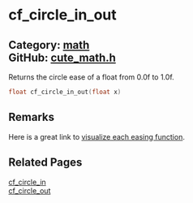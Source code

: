 [](../header.md ':include')

# cf_circle_in_out

Category: [math](https://github.com/RandyGaul/cute_framework/blob/master/docs/api_reference?id=math)  
GitHub: [cute_math.h](https://github.com/RandyGaul/cute_framework/blob/master/include/cute_math.h)  
---

Returns the circle ease of a float from 0.0f to 1.0f.

```cpp
float cf_circle_in_out(float x)
```

## Remarks

Here is a great link to [visualize each easing function](https://easings.net/).

## Related Pages

[cf_circle_in](https://github.com/RandyGaul/cute_framework/blob/master/docs/math/cf_circle_in.md)  
[cf_circle_out](https://github.com/RandyGaul/cute_framework/blob/master/docs/math/cf_circle_out.md)  
